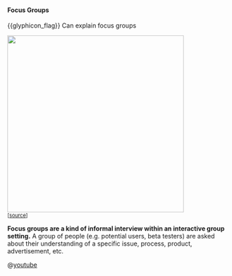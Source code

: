 <div id="title">

#### Focus Groups

</div>

<span id="prereqs"></span>

<span id="outcomes">{{glyphicon_flag}} Can explain focus groups</span>

<div id="body">

<div v-closeable alt="focus group photo">

<img src="https://media.defense.gov/2012/Apr/11/2000162334/670/394/0/120403-F-PR861-011.JPG" width="400" /><br>
<sub>[[source](http://www.hanscom.af.mil/News/Article-Display/Article/380048/caring-for-people-forum-identifies-issues/)]</sub>
</div><p/>

**Focus groups are a kind of informal interview within an interactive group setting.** A group of people (e.g. potential users, beta testers) are asked about their understanding of a specific issue, process, product, advertisement, etc.  

<panel type="seamless" header="%%:tv:: How do focus groups work? - Hector Lanz <span class='badge'>tangential</span>%%">

@[youtube](3TwgVQIZPsw)

</panel>

</div>

<div id="extras">
</div>